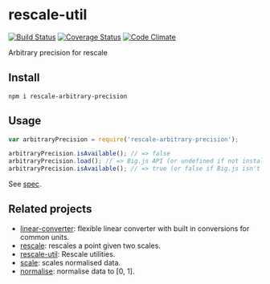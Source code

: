 # rescale-util

[![Build Status](https://travis-ci.org/javiercejudo/rescale-arbitrary-precision.svg)](https://travis-ci.org/javiercejudo/rescale-arbitrary-precision)
[![Coverage Status](https://coveralls.io/repos/javiercejudo/rescale-arbitrary-precision/badge.svg?branch=master)](https://coveralls.io/r/javiercejudo/rescale-arbitrary-precision?branch=master)
[![Code Climate](https://codeclimate.com/github/javiercejudo/rescale-arbitrary-precision/badges/gpa.svg)](https://codeclimate.com/github/javiercejudo/rescale-arbitrary-precision)

Arbitrary precision for rescale

## Install

    npm i rescale-arbitrary-precision

## Usage

```js
var arbitraryPrecision = require('rescale-arbitrary-precision');

arbitraryPrecision.isAvailable(); // => false
arbitraryPrecision.load(); // => Big.js API (or undefined if not installed)
arbitraryPrecision.isAvailable(); // => true (or false if Big.js isn't installed)
```

See [spec](test/spec.js).

## Related projects

- [linear-converter](https://github.com/javiercejudo/linear-converter): flexible linear converter with built in conversions for common units.
- [rescale](https://github.com/javiercejudo/rescale): rescales a point given two scales.
- [rescale-util](https://github.com/javiercejudo/rescale-util): Rescale utilities.
- [scale](https://github.com/javiercejudo/scale): scales normalised data.
- [normalise](https://github.com/javiercejudo/normalise): normalise data to [0, 1].
